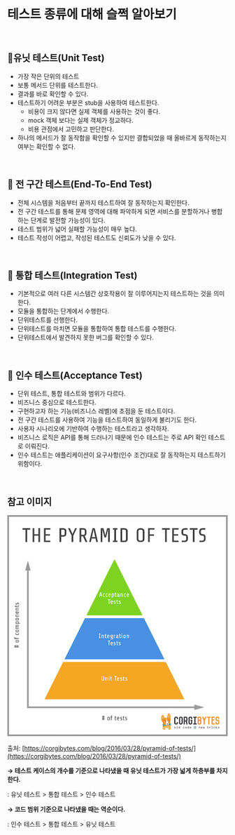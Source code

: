 # 테스트 종류에 대해 슬쩍 알아보기

<br>

## 👀️유닛 테스트(Unit Test)

- 가장 작은 단위의 테스트
- 보통 메서드 단위를 테스트한다.
- 결과를 바로 확인할 수 있다.
- 테스트하기 어려운 부분은 stub을 사용하여 테스트한다.
  - 비용이 크지 않다면 실제 객체를 사용하는 것이 좋다.
  - mock 객체 보다는 실제 객체가 정교하다.
  - 비용 관점에서 고민하고 판단한다.
- 하나의 메서드가 잘 동작함을 확인할 수 있지만 결합되었을 때 올바르게 동작하는지 여부는 확인할 수 없다.

<br>

## 👀️ 전 구간 테스트(End-To-End Test)

- 전체 시스템을 처음부터 끝까지 테스트하여 잘 동작하는지 확인한다.
- 전 구간 테스트를 통해 문제 영역에 대해 파악하게 되면 서비스를 분할하거나 병합하는 단계로 발전할 가능성이 있다.
- 테스트 범위가 넓어 실패할 가능성이 매우 높댜.
- 테스트 작성이 어렵고, 작성된 테스트도 신뢰도가 낮을 수 있다.

<br>

## 👀️ 통합 테스트(Integration Test)

- 기본적으로 여러 다른 시스템간 상호작용이 잘 이루어지는지 테스트하는 것을 의미한다.
- 모듈을 통합하는 단계에서 수행한다.
- 단위테스트를 선행한다.
- 단위테스트를 마치면 모듈을 통합하여 통합 테스트를 수행한다.
- 단위테스트에서 발견하지 못한 버그를 확인할 수 있다.

<br>

## 👀️ 인수 테스트(Acceptance Test)

- 단위 테스트, 통합 테스트와 범위가 다르다.
- 비즈니스 중심으로 테스트한다.
- 구현하고자 하는 기능(비즈니스 레벨)에 초점을 둔 테스트이다.
- 전 구간 테스트를 사용하여 기능을 테스트하여 동일하게 불리기도 한다.
- 사용자 시나리오에 기반하여 수행하는 테스트라고 생각하자.
- 비즈니스 로직은 API를 통해 드러나기 때문에 인수 테스트는 주로 API 확인 테스트로 이뤄진다.
- 인수 테스트는 애플리케이션이 요구사항(인수 조건)대로 잘 동작하는지 테스트하기 위함이다.

<br>

## 참고 이미지

![Untitled.png](./assets/Untitled.png)

출처: [https://corgibytes.com/blog/2016/03/28/pyramid-of-tests/](https://corgibytes.com/blog/2016/03/28/pyramid-of-tests/)

**→ 테스트 케이스의 개수를 기준으로 나타냈을 때 유닛 테스트가 가장 넓게 하층부를 차지한다.**

: 유닛 테스트 > 통합 테스트 >  인수 테스트

**→ 코드 범위 기준으로 나타냈을 때는 역순이다.**

: 인수 테스트 > 통합 테스트 >  유닛 테스트
